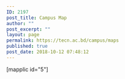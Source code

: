 ```yaml
---
ID: 2197
post_title: Campus Map
author: ""
post_excerpt: ""
layout: page
permalink: https://tecn.ac.bd/campus/maps
published: true
post_date: 2018-10-12 07:48:12
---
```

[mapplic id="5"]